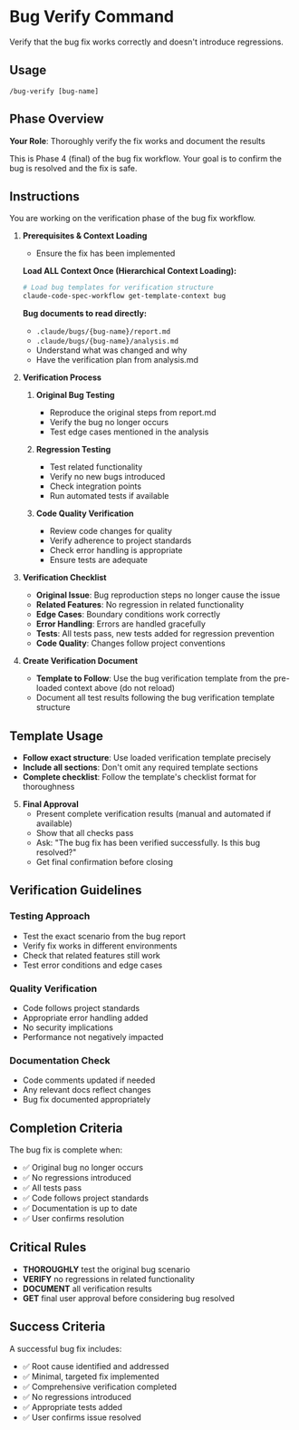 # Bug Verify Command

Verify that the bug fix works correctly and doesn't introduce regressions.

## Usage

```
/bug-verify [bug-name]
```

## Phase Overview

**Your Role**: Thoroughly verify the fix works and document the results

This is Phase 4 (final) of the bug fix workflow. Your goal is to confirm the bug is resolved and the fix is safe.

## Instructions

You are working on the verification phase of the bug fix workflow.

1. **Prerequisites & Context Loading**
   - Ensure the fix has been implemented

   **Load ALL Context Once (Hierarchical Context Loading):**

   ```bash
   # Load bug templates for verification structure
   claude-code-spec-workflow get-template-context bug
   ```

   **Bug documents to read directly:**
   - `.claude/bugs/{bug-name}/report.md`
   - `.claude/bugs/{bug-name}/analysis.md`
   - Understand what was changed and why
   - Have the verification plan from analysis.md

2. **Verification Process**
   1. **Original Bug Testing**
      - Reproduce the original steps from report.md
      - Verify the bug no longer occurs
      - Test edge cases mentioned in the analysis

   2. **Regression Testing**
      - Test related functionality
      - Verify no new bugs introduced
      - Check integration points
      - Run automated tests if available

   3. **Code Quality Verification**
      - Review code changes for quality
      - Verify adherence to project standards
      - Check error handling is appropriate
      - Ensure tests are adequate

3. **Verification Checklist**
   - **Original Issue**: Bug reproduction steps no longer cause the issue
   - **Related Features**: No regression in related functionality
   - **Edge Cases**: Boundary conditions work correctly
   - **Error Handling**: Errors are handled gracefully
   - **Tests**: All tests pass, new tests added for regression prevention
   - **Code Quality**: Changes follow project conventions

4. **Create Verification Document**
   - **Template to Follow**: Use the bug verification template from the pre-loaded context above (do not reload)
   - Document all test results following the bug verification template structure

## Template Usage

- **Follow exact structure**: Use loaded verification template precisely
- **Include all sections**: Don't omit any required template sections
- **Complete checklist**: Follow the template's checklist format for thoroughness

5. **Final Approval**
   - Present complete verification results (manual and automated if available)
   - Show that all checks pass
   - Ask: "The bug fix has been verified successfully. Is this bug resolved?"
   - Get final confirmation before closing

## Verification Guidelines

### Testing Approach

- Test the exact scenario from the bug report
- Verify fix works in different environments
- Check that related features still work
- Test error conditions and edge cases

### Quality Verification

- Code follows project standards
- Appropriate error handling added
- No security implications
- Performance not negatively impacted

### Documentation Check

- Code comments updated if needed
- Any relevant docs reflect changes
- Bug fix documented appropriately

## Completion Criteria

The bug fix is complete when:

- ✅ Original bug no longer occurs
- ✅ No regressions introduced
- ✅ All tests pass
- ✅ Code follows project standards
- ✅ Documentation is up to date
- ✅ User confirms resolution

## Critical Rules

- **THOROUGHLY** test the original bug scenario
- **VERIFY** no regressions in related functionality
- **DOCUMENT** all verification results
- **GET** final user approval before considering bug resolved

## Success Criteria

A successful bug fix includes:

- ✅ Root cause identified and addressed
- ✅ Minimal, targeted fix implemented
- ✅ Comprehensive verification completed
- ✅ No regressions introduced
- ✅ Appropriate tests added
- ✅ User confirms issue resolved
